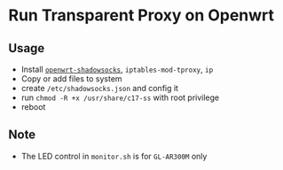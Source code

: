 # Run Transparent Proxy on Openwrt

## Usage

- Install [`openwrt-shadowsocks`](https://github.com/shadowsocks/openwrt-shadowsocks), `iptables-mod-tproxy`, `ip`
- Copy or add files to system
- create `/etc/shadowsocks.json` and config it
- run `chmod -R +x /usr/share/c17-ss` with root privilege
- reboot

## Note

- The LED control in `monitor.sh` is for `GL-AR300M` only